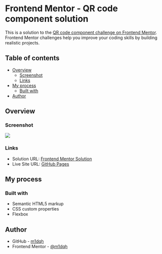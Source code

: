 # Frontend Mentor - QR code component solution

This is a solution to the [QR code component challenge on Frontend Mentor](https://www.frontendmentor.io/challenges/qr-code-component-iux_sIO_H). Frontend Mentor challenges help you improve your coding skills by building realistic projects.

## Table of contents

- [Overview](#overview)
  - [Screenshot](#screenshot)
  - [Links](#links)
- [My process](#my-process)
  - [Built with](#built-with)
- [Author](#author)

## Overview

### Screenshot

![](https://prnt.sc/K3WefVVfygXf)

### Links

- Solution URL: [Frontend Mentor Solution](https://www.frontendmentor.io/solutions/qr-component-challenge-WVV2XjkfrW)
- Live Site URL: [GitHub Pages](https://m1dqh.github.io/qr-code-component/)

## My process

### Built with

- Semantic HTML5 markup
- CSS custom properties
- Flexbox

## Author

- GitHub - [m1dqh](https://github.com/m1dqh)
- Frontend Mentor - [@m1dqh](https://www.frontendmentor.io/profile/m1dqh)
